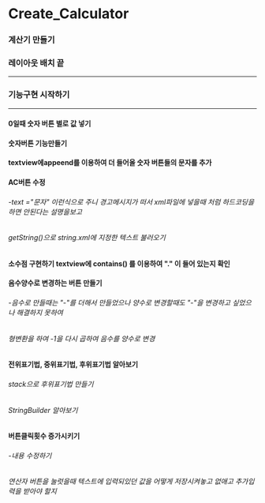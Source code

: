 # Create_Calculator

### 계산기 만들기


### 레이아웃 배치 끝
--------------------------------------------
### 기능구현 시작하기
--------------------------------------------
#### 0일때 숫자 버튼 별로 값 넣기

#### 숫자버튼 기능만들기

#### textview에appeend를 이용하여 더 들어올 숫자 버튼들의 문자를 추가

#### AC버튼 수정
###### -text ="문자" 이런식으로 주니 경고메시지가 떠서 xml파일에 넣을때 처럼 하드코딩을 하면 안된다는 설명을보고 
###### getString()으로 string.xml에 지정한 텍스트 불러오기

#### 소수점 구현하기 textview에 contains() 를 이용하여 "." 이 들어 있는지 확인

#### 음수양수로 변경하는 버튼 만들기
###### -음수로 만들때는 "-"를 더해서 만들었으나 양수로 변경할때도 "-"을 변경하고 싶었으나 해결하지 못하여
###### 형변환을 하여 -1을 다시 곱하여 음수를 양수로 변경

#### 전위표기법, 중위표기법, 후위표기법 알아보기

###### stack으로 후위표기법 만들기
###### StringBuilder 알아보기

#### 버튼클릭횟수 증가시키기

###### -내용 수정하기

###### 연산자 버튼을 눌럿을때 텍스트에 입력되있던 값을 어떻게 저장시켜놓고 없애고 추가입력을 받아야 할지 
